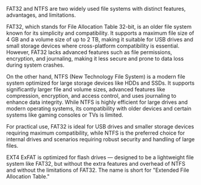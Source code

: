 FAT32 and NTFS are two widely used file systems with distinct features, advantages, and limitations.

 FAT32, which stands for File Allocation Table 32-bit, is an older file system known for its simplicity and compatibility. It supports a maximum file size of 4 GB and a volume size of up to 2 TB, making it suitable for USB drives and small storage devices where cross-platform compatibility is essential. However, FAT32 lacks advanced features such as file permissions, encryption, and journaling, making it less secure and prone to data loss during system crashes. 

On the other hand, NTFS (New Technology File System) is a modern file system optimized for large storage devices like HDDs and SSDs. It supports significantly larger file and volume sizes, advanced features like compression, encryption, and access control, and uses journaling to enhance data integrity. While NTFS is highly efficient for large drives and modern operating systems, its compatibility with older devices and certain systems like gaming consoles or TVs is limited. 

For practical use, FAT32 is ideal for USB drives and smaller storage devices requiring maximum compatibility, while NTFS is the preferred choice for internal drives and scenarios requiring robust security and handling of large files.

EXT4
ExFAT is optimized for flash drives — designed to be a lightweight file system like FAT32, but without the extra features and overhead of NTFS and without the limitations of FAT32. The name is short for "Extended File Allocation Table."
